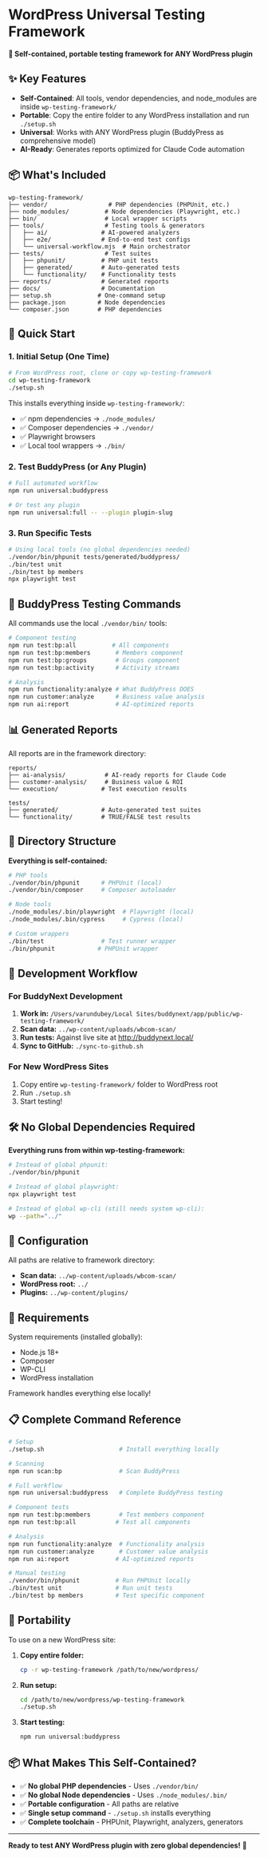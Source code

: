 # WordPress Universal Testing Framework

**🚀 Self-contained, portable testing framework for ANY WordPress plugin**

## ✨ Key Features

- **Self-Contained**: All tools, vendor dependencies, and node_modules are inside `wp-testing-framework/`
- **Portable**: Copy the entire folder to any WordPress installation and run `./setup.sh`
- **Universal**: Works with ANY WordPress plugin (BuddyPress as comprehensive model)
- **AI-Ready**: Generates reports optimized for Claude Code automation

## 📦 What's Included

```
wp-testing-framework/
├── vendor/                 # PHP dependencies (PHPUnit, etc.)
├── node_modules/          # Node dependencies (Playwright, etc.)
├── bin/                   # Local wrapper scripts
├── tools/                 # Testing tools & generators
│   ├── ai/               # AI-powered analyzers
│   ├── e2e/              # End-to-end test configs
│   └── universal-workflow.mjs  # Main orchestrator
├── tests/                 # Test suites
│   ├── phpunit/          # PHP unit tests
│   ├── generated/        # Auto-generated tests
│   └── functionality/    # Functionality tests
├── reports/              # Generated reports
├── docs/                 # Documentation
├── setup.sh             # One-command setup
├── package.json         # Node dependencies
└── composer.json        # PHP dependencies
```

## 🚀 Quick Start

### 1. Initial Setup (One Time)

```bash
# From WordPress root, clone or copy wp-testing-framework
cd wp-testing-framework
./setup.sh
```

This installs everything inside `wp-testing-framework/`:
- ✅ npm dependencies → `./node_modules/`
- ✅ Composer dependencies → `./vendor/`
- ✅ Playwright browsers
- ✅ Local tool wrappers → `./bin/`

### 2. Test BuddyPress (or Any Plugin)

```bash
# Full automated workflow
npm run universal:buddypress

# Or test any plugin
npm run universal:full -- --plugin plugin-slug
```

### 3. Run Specific Tests

```bash
# Using local tools (no global dependencies needed)
./vendor/bin/phpunit tests/generated/buddypress/
./bin/test unit
./bin/test bp members
npx playwright test
```

## 🎯 BuddyPress Testing Commands

All commands use the local `./vendor/bin/` tools:

```bash
# Component testing
npm run test:bp:all          # All components
npm run test:bp:members       # Members component
npm run test:bp:groups        # Groups component
npm run test:bp:activity      # Activity streams

# Analysis
npm run functionality:analyze # What BuddyPress DOES
npm run customer:analyze      # Business value analysis
npm run ai:report             # AI-optimized reports
```

## 📊 Generated Reports

All reports are in the framework directory:

```
reports/
├── ai-analysis/           # AI-ready reports for Claude Code
├── customer-analysis/     # Business value & ROI
└── execution/            # Test execution results

tests/
├── generated/            # Auto-generated test suites
└── functionality/        # TRUE/FALSE test results
```

## 🔧 Directory Structure

**Everything is self-contained:**

```bash
# PHP tools
./vendor/bin/phpunit      # PHPUnit (local)
./vendor/bin/composer     # Composer autoloader

# Node tools  
./node_modules/.bin/playwright  # Playwright (local)
./node_modules/.bin/cypress     # Cypress (local)

# Custom wrappers
./bin/test                # Test runner wrapper
./bin/phpunit            # PHPUnit wrapper
```

## 🔄 Development Workflow

### For BuddyNext Development

1. **Work in:** `/Users/varundubey/Local Sites/buddynext/app/public/wp-testing-framework/`
2. **Scan data:** `../wp-content/uploads/wbcom-scan/`
3. **Run tests:** Against live site at http://buddynext.local/
4. **Sync to GitHub:** `./sync-to-github.sh`

### For New WordPress Sites

1. Copy entire `wp-testing-framework/` folder to WordPress root
2. Run `./setup.sh`
3. Start testing!

## 🛠️ No Global Dependencies Required

**Everything runs from within wp-testing-framework:**

```bash
# Instead of global phpunit:
./vendor/bin/phpunit

# Instead of global playwright:
npx playwright test

# Instead of global wp-cli (still needs system wp-cli):
wp --path="../"
```

## 📝 Configuration

All paths are relative to framework directory:

- **Scan data:** `../wp-content/uploads/wbcom-scan/`
- **WordPress root:** `../`
- **Plugins:** `../wp-content/plugins/`

## 🚨 Requirements

System requirements (installed globally):
- Node.js 18+
- Composer
- WP-CLI
- WordPress installation

Framework handles everything else locally!

## 📋 Complete Command Reference

```bash
# Setup
./setup.sh                     # Install everything locally

# Scanning
npm run scan:bp                # Scan BuddyPress

# Full workflow
npm run universal:buddypress   # Complete BuddyPress testing

# Component tests
npm run test:bp:members        # Test members component
npm run test:bp:all           # Test all components

# Analysis
npm run functionality:analyze  # Functionality analysis
npm run customer:analyze       # Customer value analysis
npm run ai:report             # AI-optimized reports

# Manual testing
./vendor/bin/phpunit          # Run PHPUnit locally
./bin/test unit               # Run unit tests
./bin/test bp members         # Test specific component
```

## 🔄 Portability

To use on a new WordPress site:

1. **Copy entire folder:**
   ```bash
   cp -r wp-testing-framework /path/to/new/wordpress/
   ```

2. **Run setup:**
   ```bash
   cd /path/to/new/wordpress/wp-testing-framework
   ./setup.sh
   ```

3. **Start testing:**
   ```bash
   npm run universal:buddypress
   ```

## 📦 What Makes This Self-Contained?

- ✅ **No global PHP dependencies** - Uses `./vendor/bin/`
- ✅ **No global Node dependencies** - Uses `./node_modules/.bin/`
- ✅ **Portable configuration** - All paths are relative
- ✅ **Single setup command** - `./setup.sh` installs everything
- ✅ **Complete toolchain** - PHPUnit, Playwright, analyzers, generators

---

**Ready to test ANY WordPress plugin with zero global dependencies!** 🚀